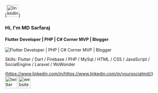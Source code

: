 [<img src='https://cdn.jsdelivr.net/npm/simple-icons@3.0.1/icons/linkedin.svg' alt='linkedin' height='40'>]

### Hi, I'm MD Sarfaraj
#### Flutter Developer | PHP | C# Corner MVP | Blogger
![Flutter Developer | PHP | C# Corner MVP | Blogger](https://arturssmirnovs.github.io/github-profile-readme-generator/images/banner.png)


Skills: Flutter / Dart / Firebase / PHP / MySql / HTML / CSS / JavaScript / SocialEngine / Laravel / WoWonder


(https://www.linkedin.com/in/https://www.linkedin.com/in/yoursocialmd//)  [<img src='https://cdn.jsdelivr.net/npm/simple-icons@3.0.1/icons/twitter.svg' alt='twitter' height='40'>](https://twitter.com/https://twitter.com/yourmdsarfaraj)  [<img src='https://cdn.jsdelivr.net/npm/simple-icons@3.0.1/icons/icloud.svg' alt='website' height='40'>](https://paraku.com/)  



<!--
**socialmad/socialmad** is a ✨ _special_ ✨ repository because its `README.md` (this file) appears on your GitHub profile.

Here are some ideas to get you started:

- 🔭 I’m currently working on ...
- 🌱 I’m currently learning ...
- 👯 I’m looking to collaborate on ...
- 🤔 I’m looking for help with ...
- 💬 Ask me about ...
- 📫 How to reach me: ...
- 😄 Pronouns: ...
- ⚡ Fun fact: ...
-->
